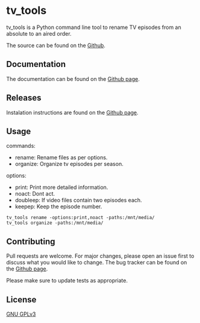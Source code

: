 # tv_tools
tv_tools is a Python command line tool to rename TV episodes from an absolute to an aired order.

The source can be found on the [Github](https://github.com/fabquenneville/tv_tools).

## Documentation
The documentation can be found on the [Github page](https://fabquenneville.github.io/tv_tools/).

## Releases
Instalation instructions are found on the [Github page](https://fabquenneville.github.io/tv_tools/usage/installation.html).

## Usage

commands:

* rename: Rename files as per options.
* organize: Organize tv episodes per season.

options:

* print: Print more detailed information.
* noact: Dont act.
* doubleep: If video files contain two episodes each.
* keepep: Keep the episode number.

```
tv_tools rename -options:print,noact -paths:/mnt/media/
tv_tools organize -paths:/mnt/media/
```

## Contributing
Pull requests are welcome. For major changes, please open an issue first to discuss what you would like to change.
The bug tracker can be found on the [Github page](https://github.com/fabquenneville/tv_tools/issues).

Please make sure to update tests as appropriate.

## License
[GNU GPLv3](https://choosealicense.com/licenses/gpl-3.0/)